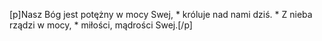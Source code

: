 [p]Nasz Bóg jest potężny w mocy Swej, * króluje nad nami dziś. * Z nieba rządzi w mocy, * miłości, mądrości Swej.[/p]
